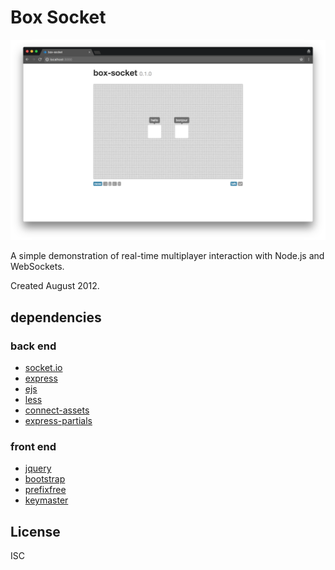 # Box Socket

![screenshot](screenshot.png)

A simple demonstration of real-time multiplayer interaction with Node.js and WebSockets.

Created August 2012.

## dependencies

### back end

* [socket.io](http://socket.io)
* [express](https://npmjs.org/package/express)
* [ejs](https://npmjs.org/package/ejs)
* [less](https://npmjs.org/package/less)
* [connect-assets](https://npmjs.org/package/connect-assets)
* [express-partials](https://npmjs.org/package/express-partials)

### front end

* [jquery](http://jquery.com)
* [bootstrap](https://github.com/twitter/bootstrap)
* [prefixfree](https://github.com/LeaVerou/prefixfree)
* [keymaster](https://github.com/madrobby/keymaster)

## License

ISC
